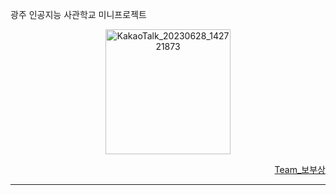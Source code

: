 <div>
  <p align="left" >광주 인공지능 사관학교 미니프로젝트</p>
  <a href="index.html">
</div>
<div align="center">
  <img width="200" alt="KakaoTalk_20230628_142721873" src="https://github.com/hyunsoloh/yeoul/assets/77195736/f376329a-2d33-46e5-a5d2-4133d1a525ec">

</div>
<p align="right">Team_보부상</p>
<hr>
